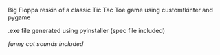   Big Floppa reskin of a classic Tic Tac Toe game using customtkinter and pygame
  
  .exe file generated using pyinstaller (spec file included)
  
  *funny cat sounds included*
